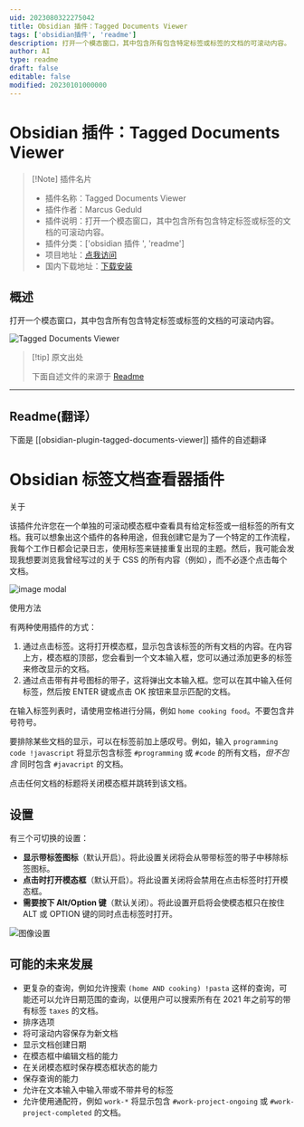 ```yaml
---
uid: 2023080322275042
title: Obsidian 插件：Tagged Documents Viewer
tags: ['obsidian插件', 'readme']
description: 打开一个模态窗口，其中包含所有包含特定标签或标签的文档的可滚动内容。
author: AI
type: readme
draft: false
editable: false
modified: 20230101000000
---
```


# Obsidian 插件：Tagged Documents Viewer

> [!Note] 插件名片
> - 插件名称：Tagged Documents Viewer
> - 插件作者：Marcus Geduld
> - 插件说明：打开一个模态窗口，其中包含所有包含特定标签或标签的文档的可滚动内容。
> - 插件分类：['obsidian 插件 ', 'readme']
> - 项目地址：[点我访问](https://github.com/mgeduld/obsidian-tagged-documents-viewer)
> - 国内下载地址：[下载安装](https://pkmer.cn/products/plugin/pluginMarket/?obsidian-plugin-tagged-documents-viewer)

## 概述

打开一个模态窗口，其中包含所有包含特定标签或标签的文档的可滚动内容。

![Tagged Documents Viewer](https://cdn.pkmer.cn/covers/obsidian-plugin-tagged-documents-viewer.png!pkmer)

> [!tip] 原文出处
>
>下面自述文件的来源于 [Readme](https://ghproxy.net/https://raw.githubusercontent.com/mgeduld/obsidian-tagged-documents-viewer/master/README.md)
>

---

## Readme(翻译）

下面是 [[obsidian-plugin-tagged-documents-viewer]] 插件的自述翻译

# Obsidian 标签文档查看器插件

关于

该插件允许您在一个单独的可滚动模态框中查看具有给定标签或一组标签的所有文档。我可以想象出这个插件的各种用途，但我创建它是为了一个特定的工作流程，我每个工作日都会记录日志，使用标签来链接重复出现的主题。然后，我可能会发现我想要浏览我曾经写过的关于 CSS 的所有内容（例如），而不必逐个点击每个文档。

![image modal](./images/modal.png)

使用方法

有两种使用插件的方式：

1. 通过点击标签。这将打开模态框，显示包含该标签的所有文档的内容。在内容上方，模态框的顶部，您会看到一个文本输入框，您可以通过添加更多的标签来修改显示的文档。
2. 通过点击带有井号图标的带子，这将弹出文本输入框。您可以在其中输入任何标签，然后按 ENTER 键或点击 OK 按钮来显示匹配的文档。

在输入标签列表时，请使用空格进行分隔，例如 `home cooking food`。不要包含井号符号。

要排除某些文档的显示，可以在标签前加上感叹号。例如，输入 `programming code !javascript` 将显示包含标签 `#programming` 或 `#code` 的所有文档，*但不包含* 同时包含 `#javacript` 的文档。

点击任何文档的标题将关闭模态框并跳转到该文档。

## 设置

有三个可切换的设置：

- **显示带标签图标**（默认开启）。将此设置关闭将会从带带标签的带子中移除标签图标。
- **点击时打开模态框**（默认开启）。将此设置关闭将会禁用在点击标签时打开模态框。
- **需要按下 Alt/Option 键**（默认关闭）。将此设置开启将会使模态框只在按住 ALT 或 OPTION 键的同时点击标签时打开。

![图像设置](./images/settings.png)

## 可能的未来发展

- 更复杂的查询，例如允许搜索 `(home AND cooking) !pasta` 这样的查询，可能还可以允许日期范围的查询，以便用户可以搜索所有在 2021 年之前写的带有标签 `taxes` 的文档。
- 排序选项
- 将可滚动内容保存为新文档
- 显示文档创建日期
- 在模态框中编辑文档的能力
- 在关闭模态框时保存模态框状态的能力
- 保存查询的能力
- 允许在文本输入中输入带或不带井号的标签
- 允许使用通配符，例如 `work-*` 将显示包含 `#work-project-ongoing` 或 `#work-project-completed` 的文档。



